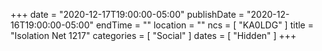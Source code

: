 +++
date = "2020-12-17T19:00:00-05:00"
publishDate = "2020-12-16T19:00:00-05:00"
endTime = ""
location = ""
ncs = [ "KA0LDG" ]
title = "Isolation Net 1217"
categories = [ "Social" ]
dates = [ "Hidden" ]
+++
